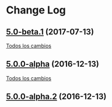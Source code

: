 # Change Log

## [5.0-beta.1](https://github.com/SemanticWebBuilder/SWBAdmin/tree/5.0-beta.1) (2017-07-13)
[Todos los cambios](https://github.com/SemanticWebBuilder/SWBAdmin/compare/5.0.0-alpha...5.0-beta.1)

## [5.0.0-alpha](https://github.com/SemanticWebBuilder/SWBAdmin/tree/5.0.0-alpha) (2016-12-13)
[Todos los cambios](https://github.com/SemanticWebBuilder/SWBAdmin/compare/5.0.0-alpha.2...5.0.0-alpha)

## [5.0.0-alpha.2](https://github.com/SemanticWebBuilder/SWBAdmin/tree/5.0.0-alpha.2) (2016-12-13)
